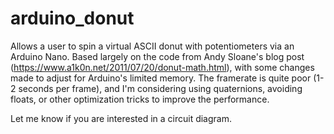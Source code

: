 # arduino_donut
Allows a user to spin a virtual ASCII donut with potentiometers via an Arduino Nano. Based largely on the code from Andy Sloane's blog post (https://www.a1k0n.net/2011/07/20/donut-math.html), with some changes made to adjust for Arduino's limited memory. The framerate is quite poor (1-2 seconds per frame), and I'm considering using quaternions, avoiding floats, or other optimization tricks to improve the performance.

Let me know if you are interested in a circuit diagram.
